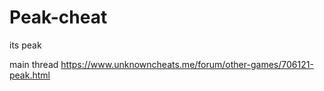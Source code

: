 # Peak-cheat
its peak


main thread https://www.unknowncheats.me/forum/other-games/706121-peak.html
